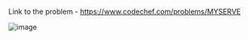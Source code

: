 Link to the problem - https://www.codechef.com/problems/MYSERVE


![image](https://github.com/Haleshot/Competitive-Programming/assets/57552973/decd7784-47a9-4736-b53f-2dcce656808c)
